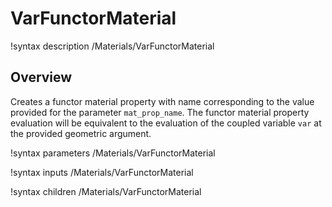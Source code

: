 # VarFunctorMaterial

!syntax description /Materials/VarFunctorMaterial

## Overview

Creates a functor material property with name corresponding to the value
provided for the parameter `mat_prop_name`. The functor material property
evaluation will be equivalent to the evaluation of the coupled variable `var` at
the provided geometric argument.

!syntax parameters /Materials/VarFunctorMaterial

!syntax inputs /Materials/VarFunctorMaterial

!syntax children /Materials/VarFunctorMaterial
